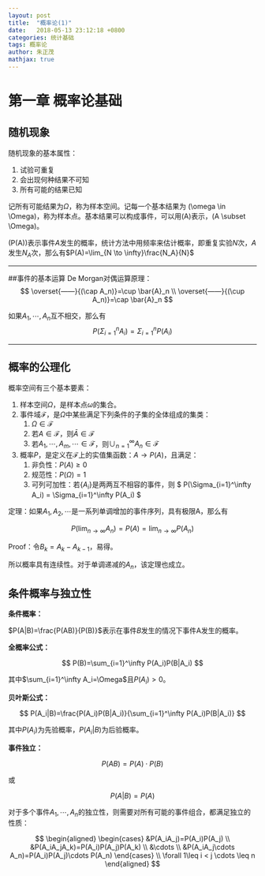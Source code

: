 ```yaml
---
layout: post
title:  "概率论(1)"
date:   2018-05-13 23:12:18 +0800
categories: 统计基础
tags: 概率论
author: 朱正茂
mathjax: true
---
```

# 第一章 概率论基础





## 随机现象
随机现象的基本属性：

1. 试验可重复
2. 会出现何种结果不可知
3. 所有可能的结果已知



记所有可能结果为$\Omega$，称为样本空间。记每一个基本结果为 \(\omega \in \Omega\)，称为样本点。基本结果可以构成事件，可以用\(A\)表示，\(A \subset \Omega\)。

\(P(A)\)表示事件$A$发生的概率，统计方法中用频率来估计概率，即重复实验$N$次，$A$发生$N_A$次，那么有$P(A)=\lim_{N \to \infty}\frac{N_A}{N}$

---
##事件的基本运算
De Morgan对偶运算原理：
$$ 
\overset{——}{(\cap A_n)}=\cup \bar{A}_n \\
\overset{——}{(\cup A_n)}=\cap \bar{A}_n
$$  


如果$A_1,\cdots,A_n$互不相交，那么有
$$
P(\Sigma_{i=1}^nA_i)=\Sigma_{i=1}^nP(A_i)
$$

---
## 概率的公理化

概率空间有三个基本要素：

1. 样本空间$\Omega$，是样本点$\omega$的集合。
2. 事件域$\mathcal{F}$，是$\Omega$中某些满足下列条件的子集的全体组成的集类：
    1. $\Omega \in \mathcal{F}$
    2. 若$A \in \mathcal{F}$，则$\bar{A} \in \mathcal{F}$
    3. 若$A_1,\cdots,A_m,\cdots \in \mathcal{F}$，则$\cup_{n=1}^\infty A_n \in \mathcal{F}$
3. 概率$P$，是定义在$\mathcal{F}$上的实值集函数：$A \to P(A)$，且满足：
    1. 非负性：$P(A)\geq0$
    2. 规范性：$P(\Omega)=1$
    3. 可列可加性：若$\{A_i\}$是两两互不相容的事件，则
    $
P(\Sigma_{i=1}^\infty A_i) = \Sigma_{i=1}^\infty P(A_i)
$

定理：如果$A_1,A_2,\cdots$是一系列单调增加的事件序列，具有极限A，那么有

$$
P(\lim_{n\to \infty}A_n)=P(A)=\lim_{n\to \infty}P(A_n)
$$

Proof：令$B_k=A_k-A_{k-1}$，易得。

所以概率具有连续性。对于单调递减的$A_n$，该定理也成立。

## 条件概率与独立性

**条件概率：**

$P(A|B)=\frac{P(AB)}{P(B)}$表示在事件$B$发生的情况下事件A发生的概率。

**全概率公式：**

$$
P(B)=\sum_{i=1}^\infty P(A_i)P(B|A_i)
$$

其中$\sum_{i=1}^\infty A_i=\Omega$且$P(A_i)>0$。

**贝叶斯公式：**

$$
P(A_i|B)=\frac{P(A_i)P(B|A_i)}{\sum_{i=1}^\infty P(A_i)P(B|A_i)}
$$

其中$P(A_i)$为先验概率，$P(A_i|B)$为后验概率。

**事件独立：**

$$
P(AB)=P(A)\cdot P(B)
$$

或

$$
P(A|B)=P(A)
$$

对于多个事件$A_1,\cdots,A_n$的独立性，则需要对所有可能的事件组合，都满足独立的性质：

$$
\begin{aligned}
\begin{cases}
&P(A_iA_j)=P(A_i)P(A_j) \\
&P(A_iA_jA_k)=P(A_i)P(A_j)P(A_k) \\
&\cdots \\
&P(A_iA_j\cdots A_n)=P(A_i)P(A_j)\cdots P(A_n) 
\end{cases}  \\
\forall 1\leq i < j \cdots \leq n 
\end{aligned}
$$